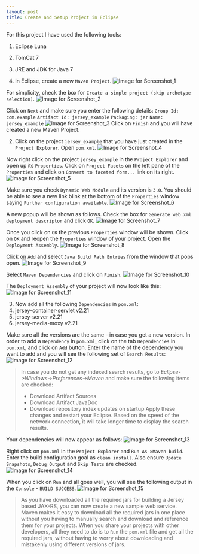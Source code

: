 ```yaml
---
layout: post
title: Create and Setup Project in Eclipse
---
```


For this project I have used the following tools:
1. Eclipse Luna
2. TomCat 7
3. JRE and JDK for Java 7



1. In Eclipse, create a new `Maven Project`. 
  ![Image for Screenshot_1](https://raw.githubusercontent.com/ss37/jersey_example/gh-pages/public/images/screenshot_1.png "Screenshot_1")
  
  For simplicity, check the box for `Create a simple project (skip archetype selection)`.
  ![Image for Screenshot_2](https://raw.githubusercontent.com/ss37/jersey_example/gh-pages/public/images/screenshot_2.png "Screenshot_2")

  Click on `Next` and make sure you enter the following details:
  `Group Id: com.example`
  `Artifact Id: jersey_example`
  `Packaging: jar`
  `Name: jersey_example`
  ![Image for Screenshot_3](https://raw.githubusercontent.com/ss37/jersey_example/gh-pages/public/images/screenshot_3.png "Screenshot_3")
  Click on `Finish` and you will have created a new Maven Project.

2. Click on the project `jersey_example` that you have just created in the `Project Explorer`. Open `pom.xml`.
  ![Image for Screenshot_4](https://raw.githubusercontent.com/ss37/jersey_example/gh-pages/public/images/screenshot_4.png "Screenshot_4")

  Now right click on the project `jersey_example` in the `Project Explorer` and open up its `Properties`. Click on `Project Facets` on the left pane of the `Properties` and click on `Convert to faceted form...` link on its right.
  ![Image for Screenshot_5](https://raw.githubusercontent.com/ss37/jersey_example/gh-pages/public/images/screenshot_5.png "Screenshot_5")

  Make sure you check `Dynamic Web Module` and its version is `3.0`. You should be able to see a new link blink at the bottom of the `Properties` window saying `Further configuration available`.
  ![Image for Screenshot_6](https://raw.githubusercontent.com/ss37/jersey_example/gh-pages/public/images/screenshot_6.png "Screenshot_6")

  A new popup will be shown as follows. Check the box for `Generate web.xml deployment descriptor` and click `OK`.
  ![Image for Screenshot_7](https://raw.githubusercontent.com/ss37/jersey_example/gh-pages/public/images/screenshot_7.png "Screenshot_7")

  Once you click on `OK` the previous `Properties` window will be shown. Click on `OK` and reopen the `Properties` window of your project. Open the `Deployment Assembly`.
  ![Image for Screenshot_8](https://raw.githubusercontent.com/ss37/jersey_example/gh-pages/public/images/screenshot_8.png "Screenshot_8")

  Click on `Add` and select `Java Build Path Entries` from the window that pops open.
  ![Image for Screenshot_9](https://raw.githubusercontent.com/ss37/jersey_example/gh-pages/public/images/screenshot_9.png "Screenshot_9")

  Select `Maven Dependencies` and click on `Finish`.
  ![Image for Screenshot_10](https://raw.githubusercontent.com/ss37/jersey_example/gh-pages/public/images/screenshot_10.png "Screenshot_10")

  The `Deployment Assembly` of your project will now look like this:
  ![Image for Screenshot_11](https://raw.githubusercontent.com/ss37/jersey_example/gh-pages/public/images/screenshot_11.png "Screenshot_11")

3. Now add all the following `Dependencies` in `pom.xml`:
  1. jersey-container-servlet v2.21
  2. jersey-server v2.21
  3. jersey-media-moxy v2.21
  
  Make sure all the versions are the same - in case you get a new version. In order to add a `Dependency` in `pom.xml`, click on the tab `Dependencies` in `pom.xml`, and click on `Add` button. Enter the name of the dependency you want to add and you will see the following set of `Search Results`:
  ![Image for Screenshot_12](https://raw.githubusercontent.com/ss37/jersey_example/gh-pages/public/images/screenshot_12.PNG "Screenshot_12")

  > In case you do not get any indexed search results, go to *Eclipse->Windows->Preferences->Maven* and make sure the following items are checked:
  > * Download Artifact Sources
  > * Download Artifact JavaDoc
  > * Download repository index updates on startup
  > Apply these changes and restart your Eclipse. Based on the speed of the network connection, it will take longer time to display the search results.

  Your dependencies will now appear as follows:
  ![Image for Screenshot_13](https://raw.githubusercontent.com/ss37/jersey_example/gh-pages/public/images/screenshot_13.PNG "Screenshot_13")

  Right click on `pom.xml` in the `Project Explorer` and `Run As->Maven build`. Enter the build configuration goal as `clean install`. Also ensure `Update Snapshots`, `Debug Output` and `Skip Tests` are checked.
  ![Image for Screenshot_14](https://raw.githubusercontent.com/ss37/jersey_example/gh-pages/public/images/screenshot_14.png "Screenshot_14")

  When you click on `Run` and all goes well, you will see the following output in the `Console` - `BUILD SUCCESS`.
  ![Image for Screenshot_15](https://raw.githubusercontent.com/ss37/jersey_example/gh-pages/public/images/screenshot_15.png "Screenshot_15")

  > As you have downloaded all the required jars for building a Jersey based JAX-RS, you can now create a new sample web service. Maven makes it easy to download all the required jars in one place without you having to manually search and download and reference them for your projects. When you share your projects with other developers, all they need to do is to `Run` the `pom.xml` file and get all the required jars, without having to worry about downloading and mistakenly using different versions of jars.